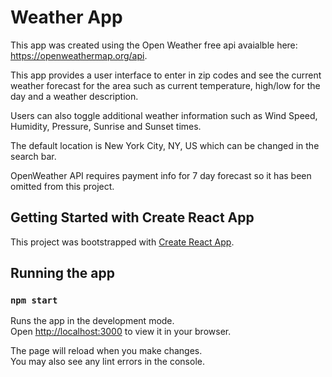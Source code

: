 # Weather App

This app was created using the Open Weather free api avaialble here: https://openweathermap.org/api. 

This app provides a user interface to enter in zip codes and see the current weather forecast for the area such as current temperature, high/low for the day and a weather description. 

Users can also toggle additional weather information such as Wind Speed, Humidity, Pressure, Sunrise and Sunset times.

The default location is New York City, NY, US which can be changed in the search bar.

OpenWeather API requires payment info for 7 day forecast so it has been omitted from this project.

## Getting Started with Create React App

This project was bootstrapped with [Create React App](https://github.com/facebook/create-react-app).

## Running the app

### `npm start`

Runs the app in the development mode.\
Open [http://localhost:3000](http://localhost:3000) to view it in your browser.

The page will reload when you make changes.\
You may also see any lint errors in the console.

